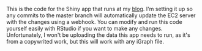 This is the code for the Shiny app that runs at my [blog](http://quaere-verum.com/?p=123). I'm setting it up so any commits to the master branch will automatically update the EC2 server with the changes using a webhook.
You can modify and run this code yourself easily with RStudio if you want to make any changes. Unfortunately, I won't be uploading the data this app needs to run, as it's from a copywrited work, but this will work with any iGraph file.
